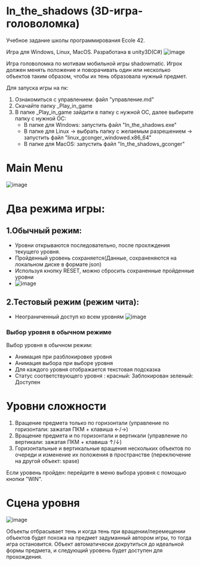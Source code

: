 # In_the_shadows (3D-игра-головоломка)
Учебное задание школы программирования Ecole 42.

Игра для Windows, Linux, MacOS. 
Разработана в unity3D(С#)
![image](https://user-images.githubusercontent.com/51932861/188352402-e4095242-5d89-4d3e-aef0-7c9cab6f94da.png)

Игра головоломка по мотивам мобильной игры shadowmatic. Игрок должен менять положение и поворачивать один или несколько объектов таким образом, чтобы их тень образовала нужный предмет.

Для запуска игры на пк:
1. Ознакомиться с управлением: файл "управление.md"
2. Скачайте папку _Play_in_game
3. В папке _Play_in_game зайдити в папку с нужной ОС, далее выбирите папку с нужной ОС:
   - В папке для Windows: запустить файл "In_the_shadows.exe"
   - В папке для Linux -> выбрать папку с желаемым разрешением -> запустить файл "linux_gconger_windowed.x86_64"
   - В папке для MacOS: запустить файл "In_the_shadows_gconger"

# Main Menu

![image](https://user-images.githubusercontent.com/51932861/188350755-334bb066-6fe4-4f9e-9e99-3aa0e6fcbfdc.png)

# Два режима игры:
 ## 1.Обычный режим:
 - Уровни открываются последовательно, после прохлждения текущего уровня.
 - Пройденный уровень сохраняется(Данные, сохраненяются на локальном диске в формате json)
 - Используя кнопку RESET, можно сбросить сохраненные пройденные уровни
 - ![image](https://user-images.githubusercontent.com/51932861/188350858-5f747168-c13d-4f4b-aee6-564d25d5249c.png)

 ## 2.Тестовый режим (режим чита):
 - Неограниченный доступ ко всем уровням
![image](https://user-images.githubusercontent.com/51932861/188354351-84ee2698-89b1-4e83-a3d6-f8811905b038.png)

### Выбор уровня в обычном режиме
Выбор уровня в обычном режим:
 - Анимация при разблокировке уровня
 - Анимация выбора при выборе уровня
 - Для каждого уровня отображается текстовая подсказка
 - Статус соответствующего уровня :
      красный: Заблокирован
      зеленый: Доступен

# Уровни сложности
 1. Вращение предмета только по горизонтали (управление по горизонтали: зажатая ПКМ + клавиша ←/→)
 2. Вращение предмета и по горизонтали и вертикали (управление по вертикали: зажатая ПКМ +  клавиша ↑/↓)
 3. Горизонтальные и вертикальные вращения нескольких объектов по очереди и изменение их положения в пространстве (переключение на другой объект: spase)

Если уровень пройден: перейдите в меню выбора уровня с помощью кнопки "WIN".

# Сцена уровня

![image](https://user-images.githubusercontent.com/51932861/188352887-32d14099-d094-4ac7-aba7-0247ef8b6dc0.png)

Объекты отбрасывает тень и когда тень при вращении/перемещении объектов будет похожа на предмет задуманный автором игры, то тогда игра остановится. Объект автоматически докрутиться до идеальной формы предмета, и следующий уровень будет доступен для прохождения.
